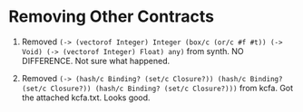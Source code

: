 Removing Other Contracts
========================

1. Removed `(-> (vectorof Integer) Integer (box/c (or/c #f #t)) (-> Void) (-> (vectorof Integer) Float) any)` from synth.
   NO DIFFERENCE.
   Not sure what happened.


2. Removed `(-> (hash/c Binding? (set/c Closure?)) (hash/c Binding? (set/c Closure?)) (hash/c Binding? (set/c Closure?)))` from kcfa.
   Got the attached kcfa.txt.
   Looks good.
